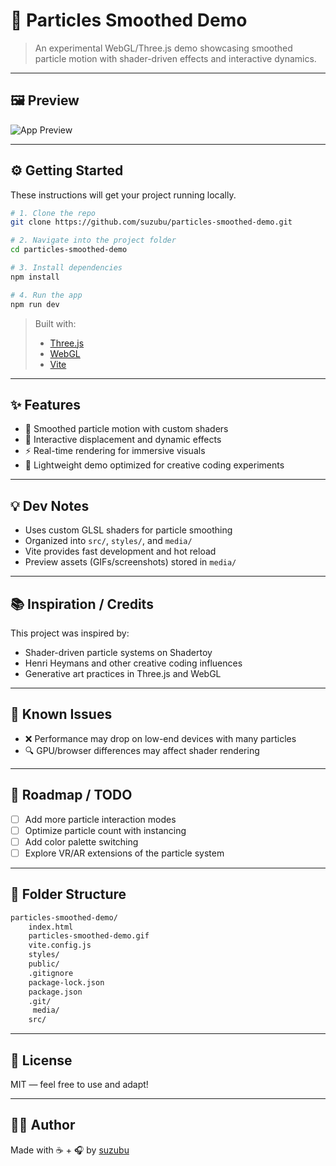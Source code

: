 # 🌌 Particles Smoothed Demo

> An experimental WebGL/Three.js demo showcasing smoothed particle motion with shader-driven effects and interactive dynamics.

---

## 🖼 Preview

![App Preview](media/particles-smoothed-demo.gif)


---

## ⚙️ Getting Started

These instructions will get your project running locally.

```bash
# 1. Clone the repo
git clone https://github.com/suzubu/particles-smoothed-demo.git

# 2. Navigate into the project folder
cd particles-smoothed-demo

# 3. Install dependencies
npm install

# 4. Run the app
npm run dev
```

> Built with:  
> - [Three.js](https://threejs.org/)  
> - [WebGL](https://developer.mozilla.org/en-US/docs/Web/API/WebGL_API)  
> - [Vite](https://vitejs.dev/)

---

## ✨ Features

- 🌌 Smoothed particle motion with custom shaders  
- 🎇 Interactive displacement and dynamic effects  
- ⚡ Real-time rendering for immersive visuals  
- 🎨 Lightweight demo optimized for creative coding experiments  

---

## 💡 Dev Notes

- Uses custom GLSL shaders for particle smoothing  
- Organized into `src/`, `styles/`, and `media/`  
- Vite provides fast development and hot reload  
- Preview assets (GIFs/screenshots) stored in `media/`  

---

## 📚 Inspiration / Credits

This project was inspired by:  

- Shader-driven particle systems on Shadertoy  
- Henri Heymans and other creative coding influences  
- Generative art practices in Three.js and WebGL  

---

## 🧪 Known Issues

- ❌ Performance may drop on low-end devices with many particles  
- 🔍 GPU/browser differences may affect shader rendering  

---

## 🔭 Roadmap / TODO

- [ ] Add more particle interaction modes  
- [ ] Optimize particle count with instancing  
- [ ] Add color palette switching  
- [ ] Explore VR/AR extensions of the particle system  

---

## 📂 Folder Structure

```bash
particles-smoothed-demo/
    index.html
    particles-smoothed-demo.gif
    vite.config.js
    styles/
    public/
    .gitignore
    package-lock.json
    package.json
    .git/
     media/
    src/

```

---

## 📜 License

MIT — feel free to use and adapt!

---

## 🙋‍♀️ Author

Made with ☕ + 🎧 by [suzubu](https://github.com/suzubu)  
